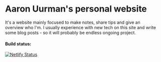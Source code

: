 # Aaron Uurman's personal website

It's a website mainly focused to make notes, share tips and give an overview who I'm.
I usually experience with new tech on this site and write some blog posts - so it will probably be endless ongoing project.

#### Build status:
[![Netlify Status](https://api.netlify.com/api/v1/badges/99967961-8a55-4c06-895e-2a7e6768fd22/deploy-status)](https://app.netlify.com/sites/aaronuurman/deploys)

